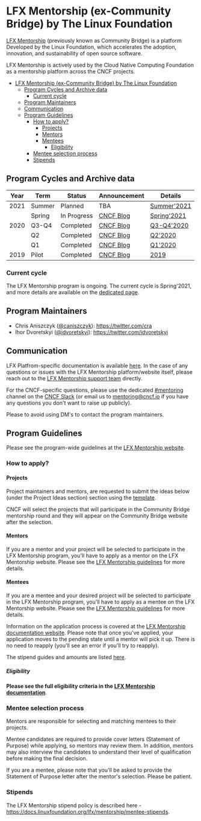 # LFX Mentorship (ex-Community Bridge) by The Linux Foundation

[LFX Mentorship](https://lfx.linuxfoundation.org/tools/mentorship/) (previously known as Community Bridge) is a platform Developed by the Linux Foundation, which accelerates the adoption, innovation, and sustainability of open source software.

LFX Mentorship is actively used by the Cloud Native Computing Foundation as a mentorship platform across the CNCF projects.

- [LFX Mentorship (ex-Community Bridge) by The Linux Foundation](#lfx-mentorship-ex-community-bridge-by-the-linux-foundation)
  - [Program Cycles and Archive data](#program-cycles-and-archive-data)
    - [Current cycle](#current-cycle)
  - [Program Maintainers](#program-maintainers)
  - [Communication](#communication)
  - [Program Guidelines](#program-guidelines)
    - [How to apply?](#how-to-apply)
      - [Projects](#projects)
      - [Mentors](#mentors)
      - [Mentees](#mentees)
        - [Eligibility](#eligibility)
    - [Mentee selection process](#mentee-selection-process)
    - [Stipends](#stipends)

## Program Cycles and Archive data

| Year | Term   | Status      | Announcement                                                                                                                                                         | Details                                 |
| ---- | ------ | ----------- | -------------------------------------------------------------------------------------------------------------------------------------------------------------------- | --------------------------------------- |
| 2021 | Summer | Planned     | TBA                                                                                                                                                                  | [Summer'2021](2021/02-Summer/README.md) |
|      | Spring | In Progress | [CNCF Blog](https://www.cncf.io/blog/2021/02/03/cncf-lfx-projects-are-open-for-spring-term-2021-apply-now-for-a-mentorship-opportunity/)                             | [Spring'2021](2021/01-Spring/README.md) |
| 2020 | Q3-Q4  | Completed   | [CNCF Blog](https://www.cncf.io/blog/2020/09/04/cncf-will-participate-in-communitybridge-mentorships-for-q3-and-q4-2020/)                                            | [Q3-Q4'2020](2020/q3-q4/README.md)      |
|      | Q2     | Completed   | [CNCF Blog](https://www.cncf.io/blog/2020/08/13/21-cncf-interns-graduate-from-the-q2-2020-linux-foundation-communitybridge-program/)                                 | [Q2'2020](2020/q2/README.md)            |
|      | Q1     | Completed   | [CNCF Blog](https://www.cncf.io/blog/2020/04/15/seven-cncf-interns-graduate-from-the-2020-linux-foundation-communitybridge-program/)                                 | [Q1'2020](2020/q1/README.md)            |
| 2019 | Pilot  | Completed   | [CNCF Blog](https://www.cncf.io/blog/2019/08/22/cncf-hosts-three-student-internships-for-kubernetes-and-coredns-projects-through-linux-foundations-communitybridge/) | [2019](2019/README.md)                  |

### Current cycle

The LFX Mentorship program is ongoing. The current cycle is Spring'2021, and more details are available on the [dedicated page](2021/01-Spring/README.md).

## Program Maintainers

- Chris Aniszczyk ([@caniszczyk](https://github.com/caniszczyk)\): https://twitter.com/cra
- Ihor Dvoretskyi ([@idvoretskyi](https://github.com/idvoretskyi)\): https://twitter.com/idvoretskyi

## Communication

LFX Platfrom-specific documentation is available [here](https://docs.linuxfoundation.org/lfx/mentorship). In the case of any questions or issues with the LFX Mentorship platform/website itself, please reach out to the [LFX Mentorship support team](https://support.linuxfoundation.org/) directly.

For the CNCF-specific questions, please use the dedicated [#mentoring](https://cloud-native.slack.com/archives/CPV83DB51) channel on the [CNCF Slack](https://slack.cncf.io/) (or email us to mentoring@cncf.io if you have any questions you don't want to raise up publicly).

Please to avoid using DM's to contact the program maintainers.

## Program Guidelines

Please see the program-wide guidelines at the [LFX Mentorship website](https://docs.linuxfoundation.org/lfx/mentorship).

### How to apply?

#### Projects

Project maintainers and mentors, are requested to submit the ideas below (under the Project Ideas section) section using the [template](/PROJECT_IDEA_TEMPLATE.md).

CNCF will select the projects that will participate in the Community Bridge mentorship round and they will appear on the Community Bridge website after the selection.

#### Mentors

If you are a mentor and your project will be selected to participate in the LFX Mentorship program, you'll have to apply as a mentor on the LFX Mentorship website. Please see the [LFX Mentorship guidelines](https://docs.linuxfoundation.org/lfx/mentorship/mentor-guide) for more details.

#### Mentees

If you are a mentee and your desired project will be selected to participate in the LFX Mentorship program, you'll have to apply as a mentee on the LFX Mentorship website. Please see the [LFX Mentorship guidelines](https://docs.linuxfoundation.org/lfx/mentorship/mentee-guide) for more details.

Information on the application process is covered at the [LFX Mentorship documentation website](https://docs.linuxfoundation.org/lfx/mentorship/mentees/apply-to-a-project). Please note that once you've applied, your application moves to the pending state until a mentor will pick it up. There is no need to reapply (you'll see an error if you'll try to reapply).

The stipend guides and amounts are listed [here](https://docs.linuxfoundation.org/lfx/mentorship/mentee-stipends).

##### Eligibility

**Please see the full eligibility criteria in the [LFX Mentorship documentation](https://docs.linuxfoundation.org/lfx/mentorship/mentees)**.

### Mentee selection process

Mentors are responsible for selecting and matching mentees to their projects.

Mentee candidates are required to provide cover letters (Statement of Purpose) while applying, so mentors may review them. In addition, mentors may also interview the candidates to understand their level of qualification before making the final decision.

If you are a mentee, please note that you'll be asked to provide the Statement of Purpose letter after the mentor's selection. Please be patient.

### Stipends

The LFX Mentorship stipend policy is described here - https://docs.linuxfoundation.org/lfx/mentorship/mentee-stipends.
